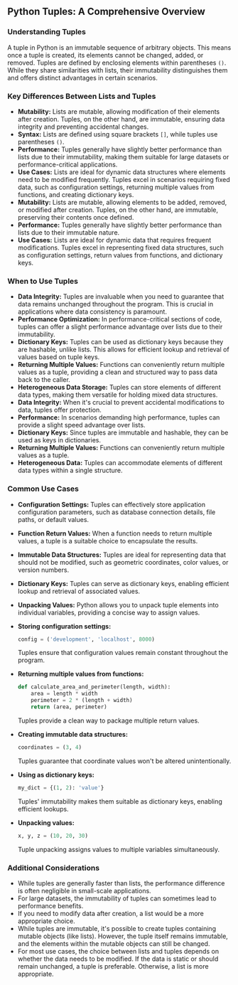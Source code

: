 
## Python Tuples: A Comprehensive Overview

### Understanding Tuples

A tuple in Python is an immutable sequence of arbitrary objects. This means once a tuple is created, its elements cannot be changed, added, or removed. Tuples are defined by enclosing elements within parentheses `()`. While they share similarities with lists, their immutability distinguishes them and offers distinct advantages in certain scenarios.

### Key Differences Between Lists and Tuples

* **Mutability:** Lists are mutable, allowing modification of their elements after creation. Tuples, on the other hand, are immutable, ensuring data integrity and preventing accidental changes.
* **Syntax:** Lists are defined using square brackets `[]`, while tuples use parentheses `()`.
* **Performance:** Tuples generally have slightly better performance than lists due to their immutability, making them suitable for large datasets or performance-critical applications.
* **Use Cases:** Lists are ideal for dynamic data structures where elements need to be modified frequently. Tuples excel in scenarios requiring fixed data, such as configuration settings, returning multiple values from functions, and creating dictionary keys.
* **Mutability:** Lists are mutable, allowing elements to be added, removed, or modified after creation. Tuples, on the other hand, are immutable, preserving their contents once defined.
* **Performance:** Tuples generally have slightly better performance than lists due to their immutable nature.
* **Use Cases:** Lists are ideal for dynamic data that requires frequent modifications. Tuples excel in representing fixed data structures, such as configuration settings, return values from functions, and dictionary keys.

### When to Use Tuples

* **Data Integrity:** Tuples are invaluable when you need to guarantee that data remains unchanged throughout the program. This is crucial in applications where data consistency is paramount.
* **Performance Optimization:** In performance-critical sections of code, tuples can offer a slight performance advantage over lists due to their immutability.
* **Dictionary Keys:** Tuples can be used as dictionary keys because they are hashable, unlike lists. This allows for efficient lookup and retrieval of values based on tuple keys.
* **Returning Multiple Values:** Functions can conveniently return multiple values as a tuple, providing a clean and structured way to pass data back to the caller.
* **Heterogeneous Data Storage:** Tuples can store elements of different data types, making them versatile for holding mixed data structures.
* **Data Integrity:** When it's crucial to prevent accidental modifications to data, tuples offer protection.
* **Performance:** In scenarios demanding high performance, tuples can provide a slight speed advantage over lists.
* **Dictionary Keys:** Since tuples are immutable and hashable, they can be used as keys in dictionaries.
* **Returning Multiple Values:** Functions can conveniently return multiple values as a tuple.
* **Heterogeneous Data:** Tuples can accommodate elements of different data types within a single structure.

### Common Use Cases

* **Configuration Settings:** Tuples can effectively store application configuration parameters, such as database connection details, file paths, or default values.
* **Function Return Values:** When a function needs to return multiple values, a tuple is a suitable choice to encapsulate the results.
* **Immutable Data Structures:** Tuples are ideal for representing data that should not be modified, such as geometric coordinates, color values, or version numbers.
* **Dictionary Keys:** Tuples can serve as dictionary keys, enabling efficient lookup and retrieval of associated values.
* **Unpacking Values:** Python allows you to unpack tuple elements into individual variables, providing a concise way to assign values.
* **Storing configuration settings:**

  ```python
  config = ('development', 'localhost', 8000)
  ```

  Tuples ensure that configuration values remain constant throughout the program.
* **Returning multiple values from functions:**

  ```python
  def calculate_area_and_perimeter(length, width):
      area = length * width
      perimeter = 2 * (length + width)
      return (area, perimeter)
  ```

  Tuples provide a clean way to package multiple return values.
* **Creating immutable data structures:**

  ```python
  coordinates = (3, 4)
  ```

  Tuples guarantee that coordinate values won't be altered unintentionally.
* **Using as dictionary keys:**

  ```python
  my_dict = {(1, 2): 'value'}
  ```

  Tuples' immutability makes them suitable as dictionary keys, enabling efficient lookups.
* **Unpacking values:**

  ```python
  x, y, z = (10, 20, 30)
  ```

  Tuple unpacking assigns values to multiple variables simultaneously.

### Additional Considerations

* While tuples are generally faster than lists, the performance difference is often negligible in small-scale applications.
* For large datasets, the immutability of tuples can sometimes lead to performance benefits.
* If you need to modify data after creation, a list would be a more appropriate choice.
* While tuples are immutable, it's possible to create tuples containing mutable objects (like lists). However, the tuple itself remains immutable, and the elements within the mutable objects can still be changed.
* For most use cases, the choice between lists and tuples depends on whether the data needs to be modified. If the data is static or should remain unchanged, a tuple is preferable. Otherwise, a list is more appropriate.
